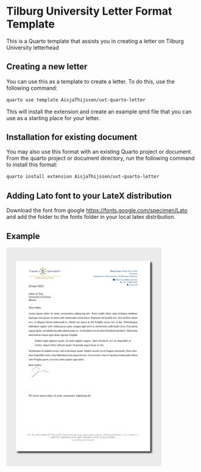 
<!-- README.md is generated from README.qmd. Please edit that file -->

# Tilburg University Letter Format Template

This is a Quarto template that assists you in creating a letter on
Tilburg University letterhead

## Creating a new letter

You can use this as a template to create a letter. To do this, use the
following command:

``` bash
quarto use template AisjaThijssen/uvt-quarto-letter
```

This will install the extension and create an example qmd file that you
can use as a starting place for your letter.

## Installation for existing document

You may also use this format with an existing Quarto project or
document. From the quarto project or document directory, run the
following command to install this format:

``` bash
quarto install extension AisjaThijssen/uvt-quarto-letter
```

## Adding Lato font to your LateX distribution

Download the font from google https://fonts.google.com/specimen/Lato and
add the folder to the fonts folder in your local latex distribution.

## Example

<div>

[![](examples/template.png)](examples/template.pdf)

</div>
